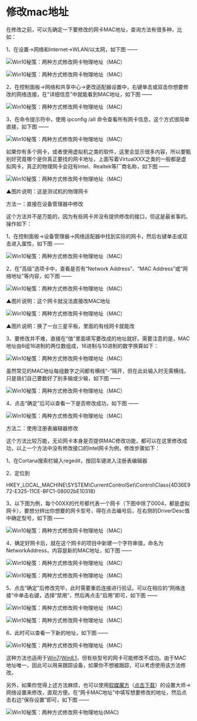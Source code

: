 # 修改mac地址

在修改之前，可以先确定一下要修改的网卡MAC地址，查询方法有很多种，比如：

1、在设置→网络和Internet→WLAN/以太网，如下图 ——

![Win10秘笈：两种方式修改网卡物理地址（MAC）](https://img.ithome.com/newsuploadfiles/2016/7/20160727_154224_622.png)

![Win10秘笈：两种方式修改网卡物理地址（MAC）](https://img.ithome.com/newsuploadfiles/2016/7/20160727_154420_45.png)

2、在控制面板→网络和共享中心→更改适配器设置中，右键单击或双击你想要修改的网络连接，在“详细信息”中就能看到MAC地址，如下图 ——

![Win10秘笈：两种方式修改网卡物理地址（MAC）](https://img.ithome.com/newsuploadfiles/2016/7/20160727_154750_393.png)

3、在命令提示符中，使用 ipconfig /all 命令查看所有网卡信息，这个方式很简单直接，如下图 ——

![Win10秘笈：两种方式修改网卡物理地址（MAC）](https://img.ithome.com/newsuploadfiles/2016/7/20160727_155038_882.png)

如果你有多个网卡，或者使用虚拟机之类的软件，这里会显示很多内容，所以要甄别好究竟哪个是你真正要找的网卡地址，上面写着VirtualXXX之类的一般都是虚拟网卡，真正的物理网卡会冠有Intel、Realtek等厂商名称，如下图 ——

![Win10秘笈：两种方式修改网卡物理地址（MAC）](https://img.ithome.com/newsuploadfiles/2016/7/20160727_155022_434.png)

▲图片说明：这是测试机的物理网卡

方法一：直接在设备管理器中修改

这个方法并不是万能的，因为有些网卡并没有提供修改的接口，但这是最省事的。操作如下：

1、在控制面板→设备管理器→网络适配器中找到实际的网卡，然后右键单击或双击进入属性，如下图 ——

![Win10秘笈：两种方式修改网卡物理地址（MAC）](https://img.ithome.com/newsuploadfiles/2016/7/20160727_151549_102.png)

2、在“高级”选项卡中，查看是否有“Network Address”、“MAC Address”或“网络地址”等内容，如下图 ——

![Win10秘笈：两种方式修改网卡物理地址（MAC）](https://img.ithome.com/newsuploadfiles/2016/7/20160727_151909_157.png)

▲图片说明：这个网卡就没法直接改MAC地址

![Win10秘笈：两种方式修改网卡物理地址（MAC）](https://img.ithome.com/newsuploadfiles/2016/7/20160727_153412_823.png)

▲图片说明：换了一台三星平板，里面的有线网卡就能改

3、要修改并不难，直接在“值”里面填写要改成的地址就好。需要注意的是，MAC地址由6组16进制的两位数组成，16进制与10进制的数字换算如下：

![Win10秘笈：两种方式修改网卡物理地址（MAC）](https://img.ithome.com/newsuploadfiles/2016/7/20160727_152851_966.png)

虽然常见的MAC地址每组数字之间都有横线“-”隔开，但在此处输入时无需横线，只是我们自己要数好了别多输或少输，如下图 —— 

![Win10秘笈：两种方式修改网卡物理地址（MAC）](https://img.ithome.com/newsuploadfiles/2016/7/20160727_152013_332.png)

4、点击“确定”后可以查看一下是否修改成功，如下图 —— 

![Win10秘笈：两种方式修改网卡物理地址（MAC）](https://img.ithome.com/newsuploadfiles/2016/7/20160727_153934_247.png)

方法二：使用注册表编辑器修改

这个方法比较万能，无论网卡本身是否提供MAC修改功能，都可以在这里修改成功，以上一个方法中没有修改接口的Intel网卡为例，修改步骤如下：

1、在Cortana搜索栏输入regedit，按回车键进入注册表编辑器

2、定位到

HKEY_LOCAL_MACHINE\SYSTEM\CurrentControlSet\Control\Class\{4D36E972-E325-11CE-BFC1-08002bE10318}

3、以下图为例，每个00XX的代号都代表一个网卡（下图中除了0004，都是虚拟网卡），要想分辨出你想要的网卡型号，得在点击编号后，在右侧的DriverDesc值中确定型号，如下图 ——

![Win10秘笈：两种方式修改网卡物理地址（MAC）](https://img.ithome.com/newsuploadfiles/2016/7/20160727_155851_614.png)

4、确定好网卡后，就在这个网卡的项目中新建一个字符串值，命名为NetworkAddress，内容是新的MAC地址，如下图 ——

![Win10秘笈：两种方式修改网卡物理地址（MAC）](https://img.ithome.com/newsuploadfiles/2016/7/20160727_160126_290.png)

![Win10秘笈：两种方式修改网卡物理地址（MAC）](https://img.ithome.com/newsuploadfiles/2016/7/20160727_160140_538.png)

5、点击“确定”后修改完毕，此时需要重启连接进行验证。可以在相应的“网络连接”中单击右键，选择“禁用”，然后再点击“启用”即可，如下图 ——

![Win10秘笈：两种方式修改网卡物理地址（MAC）](https://img.ithome.com/newsuploadfiles/2016/7/20160727_160416_970.png)

![Win10秘笈：两种方式修改网卡物理地址（MAC）](https://img.ithome.com/newsuploadfiles/2016/7/20160727_160437_353.jpg)

6、此时可以查看一下新的地址，如下图 ——

![Win10秘笈：两种方式修改网卡物理地址（MAC）](https://img.ithome.com/newsuploadfiles/2016/7/20160727_160657_280.png)

这种方法也适用于[Win7](http://www.win7china.com/)/[Win8.1](http://win8.ithome.com/)，但有些型号的网卡可能修改不成功。由于MAC地址唯一，因此可以用来跟踪设备，如果你不想被跟踪，可以考虑使用该方法修改。

另外，如果你觉得上述方法麻烦，也可以使用[软媒魔方](http://mofang.ruanmei.com/)（[点击下载](http://down.ruanmei.com/tweakcube/partner/pcmastersetup_u143.exe)）的设置大师→网络设置来修改，直观方便。在“网卡MAC地址”中填写想要修改的地址，然后点击右边“保存设置”即可，如下图 ——

![Win10秘笈：两种方式修改网卡物理地址(MAC)](https://img.ithome.com/newsuploadfiles/2016/7/20160727_171718_21.png)